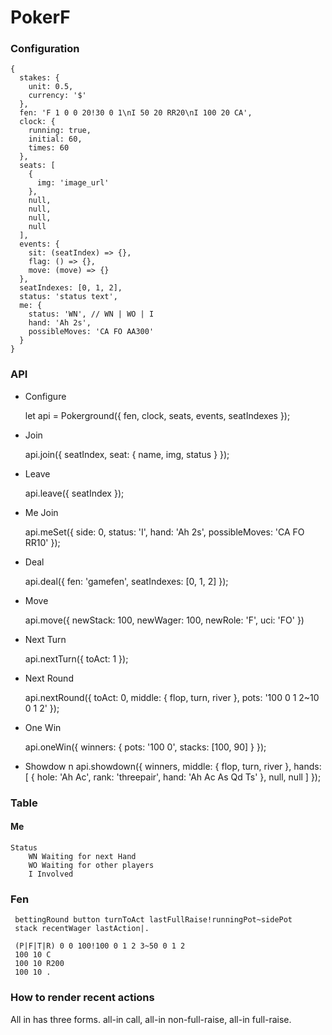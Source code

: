 # PokerF

### Configuration

    {
      stakes: {
        unit: 0.5,
        currency: '$'
      },
      fen: 'F 1 0 0 20!30 0 1\nI 50 20 RR20\nI 100 20 CA',
      clock: {
        running: true,
        initial: 60,
        times: 60
      },
      seats: [
        {
          img: 'image_url'
        },
        null,
        null,
        null,
        null
      ],
      events: {
        sit: (seatIndex) => {},
        flag: () => {},
        move: (move) => {}
      },
      seatIndexes: [0, 1, 2],
      status: 'status text',
      me: {
        status: 'WN', // WN | WO | I
        hand: 'Ah 2s',
        possibleMoves: 'CA FO AA300'
      }
    }

### API

* Configure

    let api = Pokerground({
        fen,
        clock,
        seats,
        events,
        seatIndexes
    });

* Join

    api.join({
      seatIndex,
      seat: {
        name,
        img,
        status
      }
    });


* Leave

    api.leave({ seatIndex });

* Me Join

    api.meSet({ 
        side: 0,
        status: 'I',
        hand: 'Ah 2s',
        possibleMoves: 'CA FO RR10'
    });


* Deal

    api.deal({
        fen: 'gamefen',
        seatIndexes: [0, 1, 2]
    });

* Move

    api.move({
      newStack: 100,
      newWager: 100,
      newRole: 'F',
      uci: 'FO'
    })

* Next Turn

    api.nextTurn({
        toAct: 1
    });

* Next Round

    api.nextRound({
      toAct: 0,
      middle: {
        flop,
        turn,
        river
      },
      pots: '100 0 1 2~10 0 1 2'
    });

* One Win

    api.oneWin({
      winners: {
        pots: '100 0',
        stacks: [100, 90]
      }
    });

* Showdow
n 
    api.showdown({
      winners,
      middle: {
        flop,
        turn,
        river
      },
      hands: [
        { hole: 'Ah Ac', rank: 'threepair', hand: 'Ah Ac As Qd Ts' },
        null,
        null
      ]
    });

### Table

#### Me
    
    Status
        WN Waiting for next Hand
        WO Waiting for other players
        I Involved


### Fen

     bettingRound button turnToAct lastFullRaise!runningPot~sidePot
     stack recentWager lastAction|. 

     (P|F|T|R) 0 0 100!100 0 1 2 3~50 0 1 2
     100 10 C
     100 10 R200
     100 10 .


### How to render recent actions

All in has three forms. all-in call, all-in non-full-raise, all-in full-raise.
